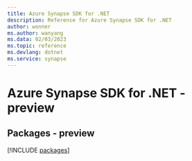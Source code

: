 ```yaml
---
title: Azure Synapse SDK for .NET
description: Reference for Azure Synapse SDK for .NET
author: wonner
ms.author: wanyang
ms.data: 02/03/2023
ms.topic: reference
ms.devlang: dotnet
ms.service: synapse
---
```

# Azure Synapse SDK for .NET - preview
## Packages - preview
[!INCLUDE [packages](synapse-index.md)]